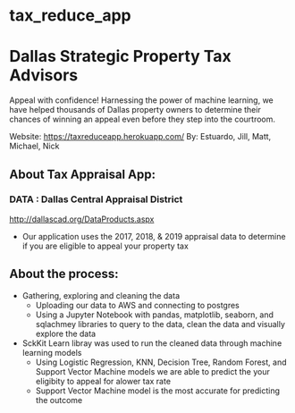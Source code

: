 # tax_reduce_app

# Dallas Strategic Property Tax Advisors 
Appeal with confidence! Harnessing the power of machine learning, we have helped thousands of Dallas property owners to determine their chances of winning an appeal even before they step into the courtroom.

Website: https://taxreduceapp.herokuapp.com/
By: Estuardo, Jill, Matt, Michael, Nick 

## About Tax Appraisal App:  

### DATA : Dallas Central Appraisal District
http://dallascad.org/DataProducts.aspx 
* Our application uses the 2017, 2018, & 2019 appraisal data to determine if you are eligible to appeal your property tax

##  About the process:
* Gathering, exploring and cleaning the data
    * Uploading our data to AWS and connecting to postgres 
    * Using a Jupyter Notebook with pandas, matplotlib, seaborn, and sqlachmey libraries to query to the data, clean the data and visually explore the data 
* SckKit Learn libray was used to run the cleaned data through machine learning models 
    * Using Logistic Regression, KNN, Decision Tree, Random Forest, and Support Vector Machine models we are able to predict the your eligibity to appeal for alower tax rate 
    * Support Vector Machine model is the most accurate for predicting the outcome 
